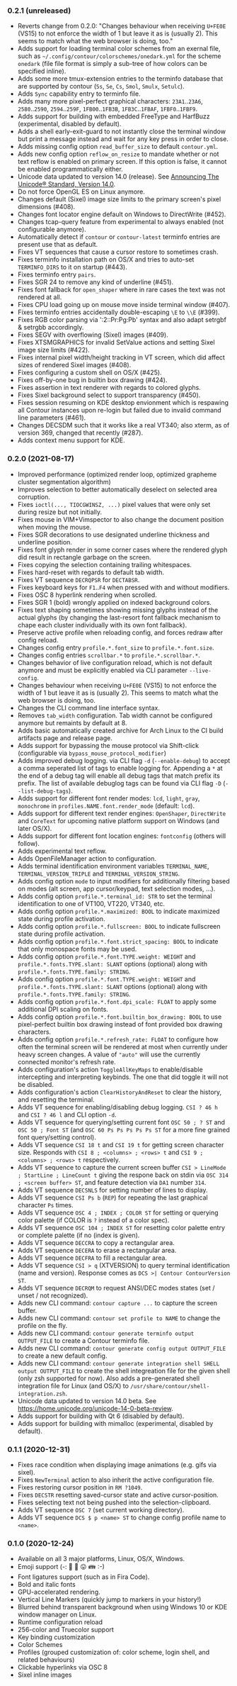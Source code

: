 ### 0.2.1 (unreleased)

- Reverts change from 0.2.0: "Changes behaviour when receiving `U+FE0E` (VS15) to not enforce the width of 1 but leave it as is (usually 2). This seems to match what the web browser is doing, too."
- Adds support for loading terminal color schemes from an exernal file, such as `~/.config/contour/colorschemes/onedark.yml` for the scheme `onedark` (file file format is simply a sub-tree of how colors can be specified inline).
- Adds some more tmux-extension entries to the terminfo database that are supported by contour (`Ss`, `Se`, `Cs`, `Smol`, `Smulx`, `Setulc`).
- Adds `Sync` capability entry to terminfo file.
- Adds many more pixel-perfect graphical characters: `23A1`..`23A6`, `2580`..`2590`, `2594`..`259F`, `1FB00`..`1FB3B`, `1FB3C`..`1FBAF`, `1FBF0`..`1FBF9`.
- Adds support for building with embedded FreeType and HarfBuzz (experimental, disabled by default).
- Adds a shell early-exit-guard to not instantly close the terminal window but print a message instead and wait for any key press in order to close.
- Adds missing config option `read_buffer_size` to default `contour.yml`.
- Adds new config option `reflow_on_resize` to mandate whether or not text reflow is enabled on primary screen. If this option is false, it cannot be enabled programmatically either.
- Unicode data updated to version 14.0 (release). See [Announcing The Unicode® Standard, Version 14.0](https://home.unicode.org/announcing-the-unicode-standard-version-14-0).
- Do not force OpenGL ES on Linux anymore.
- Changes default (Sixel) image size limits to the primary screen's pixel dimensions (#408).
- Changes font locator engine default on Windows to DirectWrite (#452).
- Changes tcap-query feature from experimental to always enabled (not configurable anymore).
- Automatically detect if `contour` or `contour-latest` terminfo entries are present use that as default.
- Fixes VT sequences that cause a cursor restore to sometimes crash.
- Fixes terminfo installation path on OS/X and tries to auto-set `TERMINFO_DIRS` to it on startup (#443).
- Fixes terminfo entry `pairs`.
- Fixes SGR 24 to remove any kind of underline (#451).
- Fixes font fallback for `open_shaper` where in rare cases the text was not rendered at all.
- Fixes CPU load going up on mouse move inside terminal window (#407).
- Fixes terminfo entries accidentally double-escaping `\E` to `\\E` (#399).
- Fixes RGB color parsing via ':2::Pr:Pg:Pb' syntax and also adapt setrgbf & setrgbb accordingly.
- Fixes SEGV with overflowing (Sixel) images (#409).
- Fixes XTSMGRAPHICS for invalid SetValue actions and setting Sixel image size limits (#422).
- Fixes internal pixel width/height tracking in VT screen, which did affect sizes of rendered Sixel images (#408).
- Fixes configuring a custom shell on OS/X (#425).
- Fixes off-by-one bug in builtin box drawing (#424).
- Fixes assertion in text renderer with regards to colored glyphs.
- Fixes Sixel background select to support transparency (#450).
- Fixes session resuming on KDE desktop envionment which is respawing all Contour instances upon re-login but failed due to invalid command line parameters (#461).
- Changes DECSDM such that it works like a real VT340; also xterm, as of version 369, changed that recently (#287).
- Adds context menu support for KDE.

### 0.2.0 (2021-08-17)

- Improved performance (optimized render loop, optimized grapheme cluster segmentation algorithm)
- Improves selection to better automatically deselect on selected area corruption.
- Fixes `ioctl(..., TIOCGWINSZ, ...)` pixel values that were only set during resize but not initially.
- Fixes mouse in VIM+Vimspector to also change the document position when moving the mouse.
- Fixes SGR decorations to use designated underline thickness and underline position.
- Fixes font glyph render in some corner cases where the rendered glyph did result in rectangle garbage on the screen.
- Fixes copying the selection containing trailing whitespaces.
- Fixes hard-reset with regards to default tab width.
- Fixes VT sequence `DECRQPSR` for `DECTABSR`.
- Fixes keyboard keys for `F1`..`F4` when pressed with and without modifiers.
- Fixes OSC 8 hyperlink rendering when scrolled.
- Fixes SGR 1 (bold) wrongly applied on indexed background colors.
- Fixes text shaping sometimes showing missing glyphs instead of the actual glyphs (by changing the last-resort font fallback mechanism to chape each cluster individually with its own font fallback).
- Preserve active profile when reloading config, and forces redraw after config reload.
- Changes config entry `profile.*.font_size` to `profile.*.font.size`.
- Changes config entries `scrollbar.*` to `profile.*.scrollbar.*`.
- Changes behavior of live configuration reload, which is not default anymore and must be explicitly enabled via CLI parameter `--live-config`.
- Changes behaviour when receiving `U+FE0E` (VS15) to not enforce the width of 1 but leave it as is (usually 2). This seems to match what the web browser is doing, too.
- Changes the CLI command line interface syntax.
- Removes `tab_width` configuration. Tab width cannot be configured anymore but remaints by default at 8.
- Adds basic automatically created archive for Arch Linux to the CI build artifacts page and release page.
- Adds support for bypassing the mouse protocol via Shift-click (configurable via `bypass_mouse_protocol_modifier`)
- Adds improved debug logging. via CLI flag `-d` (`--enable-debug`) to accept a comma seperated list of tags to enable logging for. Appending a `*` at the end of a debug tag will enable all debug tags that match prefix its prefix.  The list of available debuglog tags can be found via CLI flag `-D` (`--list-debug-tags`).
- Adds support for different font render modes: `lcd`, `light`, `gray`, `monochrome` in `profiles.NAME.font.render_mode` (default: `lcd`).
- Adds support for different text render engines: `OpenShaper`, `DirectWrite` and `CoreText` for upcoming native platform support on Windows (and later OS/X).
- Adds support for different font location engines: `fontconfig` (others will follow).
- Adds experimental text reflow.
- Adds OpenFileManager action to configuration.
- Adds terminal identification environment variables `TERMINAL_NAME`, `TERMINAL_VERSION_TRIPLE` and `TERMINAL_VERSION_STRING`.
- Adds config option `mode` to input modifiers for additionally filtering based on modes (alt screen, app cursor/keypad, text selection modes, ...).
- Adds config option `profile.*.terminal_id: STR` to set the terminal identification to one of VT100, VT220, VT340, etc.
- Adds config option `profile.*.maximized: BOOL` to indicate maximized state during profile activation.
- Adds config option `profile.*.fullscreen: BOOL` to indicate fullscreen state during profile activation.
- Adds config option `profile.*.font.strict_spacing: BOOL` to indicate that only monospace fonts may be used.
- Adds config option `profile.*.font.TYPE.weight: WEIGHT` and `profile.*.fonts.TYPE.slant: SLANT` options (optional) along with `profile.*.fonts.TYPE.family: STRING`.
- Adds config option `profile.*.font.TYPE.weight: WEIGHT` and `profile.*.fonts.TYPE.slant: SLANT` options (optional) along with `profile.*.fonts.TYPE.family: STRING`.
- Adds config option `profile.*.font.dpi_scale: FLOAT` to apply some additional DPI scaling on fonts.
- Adds config option `profile.*.font.builtin_box_drawing: BOOL` to use pixel-perfect builtin box drawing instead of font provided box drawing characters.
- Adds config option `profile.*.refresh_rate: FLOAT` to configure how often the terminal screen will be rendered at most when currently under heavy screen changes. A value of `"auto"` will use the currently connected monitor's refresh rate.
- Adds configuration's action `ToggleAllKeyMaps` to enable/disable intercepting and interpreting keybinds. The one that did toggle it will not be disabled.
- Adds configuration's action `ClearHistoryAndReset` to clear the history, and resetting the terminal.
- Adds VT sequence for enabling/disabling debug logging. `CSI ? 46 h` and `CSI ? 46 l` and CLI option `-d`.
- Adds VT sequence for querying/setting current font `OSC 50 ; ? ST` and `OSC 50 ; Font ST` (and `OSC 60 Ps Ps Ps Ps Ps ST` for a more fine grained font query/setting control).
- Adds VT sequence `CSI 18 t` and `CSI 19 t` for getting screen character size. Responds with `CSI 8 ; <columns> ; <rows> t` and  `CSI 9 ; <columns> ; <rows> t` respectively.
- Adds VT sequence to capture the current screen buffer `CSI > LineMode ; StartLine ; LineCount t` giving the respone back on stdin via `OSC 314 ; <screen buffer> ST`, and feature detection via `DA1` number `314`.
- Adds VT sequence `DECSNLS` for setting number of lines to display.
- Adds VT sequence `CSI Ps b` (`REP`) for repeating the last graphical character `Ps` times.
- Adds VT sequence `OSC 4 ; INDEX ; COLOR ST` for setting or querying color palette (if COLOR is `?` instead of a color spec).
- Adds VT sequence `OSC 104 ; INDEX ST` for resetting color palette entry or complete palette (if no (index is given).
- Adds VT sequence `DECCRA` to copy a rectangular area.
- Adds VT sequence `DECERA` to erase a rectangular area.
- Adds VT sequence `DECFRA` to fill a rectangular area.
- Adds VT sequence `CSI > q` (XTVERSION) to query terminal identification (name and version). Response comes as `DCS >| Contour ContourVersion ST`.
- Adds VT sequence `DECRQM` to request ANSI/DEC modes states (set / unset / not recognized).
- Adds new CLI command: `contour capture ...` to capture the screen buffer.
- Adds new CLI command: `contour set profile to NAME` to change the profile on the fly.
- Adds new CLI command: `contour generate terminfo output OUTPUT_FILE` to create a Contour terminfo file.
- Adds new CLI command: `contour generate config output OUTPUT_FILE` to create a new default config.
- Adds new CLI command: `contour generate integration shell SHELL output OUTPUT_FILE` to create the shell integreation file for the given shell (only zsh supported for now). Also adds a pre-generated shell integration file for Linux (and OS/X) to `/usr/share/contour/shell-integration.zsh`.
- Unicode data updated to version 14.0 beta. See https://home.unicode.org/unicode-14-0-beta-review.
- Adds support for building with Qt 6 (disabled by default).
- Adds support for building with mimalloc (experimental, disabled by default).

### 0.1.1 (2020-12-31)

- Fixes race condition when displaying image animations (e.g. gifs via sixel).
- Fixes `NewTerminal` action to also inherit the active configuration file.
- Fixes restoring cursor position in `RM ?1049`.
- Fixes `DECSTR` resetting saved-cursor state and active cursor-position.
- Fixes selecting text not being pushed into the selection-clipboard.
- Adds VT sequence `OSC 7` (set current working directory).
- Adds VT sequence `DCS $ p <name> ST` to change config profile name to `<name>`.

### 0.1.0 (2020-12-24)

- Available on all 3 major platforms, Linux, OS/X, Windows.
- Emoji support (-: 🌈 💝 😛 👪 :-)
- Font ligatures support (such as in Fira Code).
- Bold and italic fonts
- GPU-accelerated rendering.
- Vertical Line Markers (quickly jump to markers in your history!)
- Blurred behind transparent background when using Windows 10 or KDE window manager on Linux.
- Runtime configuration reload
- 256-color and Truecolor support
- Key binding customization
- Color Schemes
- Profiles (grouped customization of: color scheme, login shell, and related behaviours)
- Clickable hyperlinks via OSC 8
- Sixel inline images

